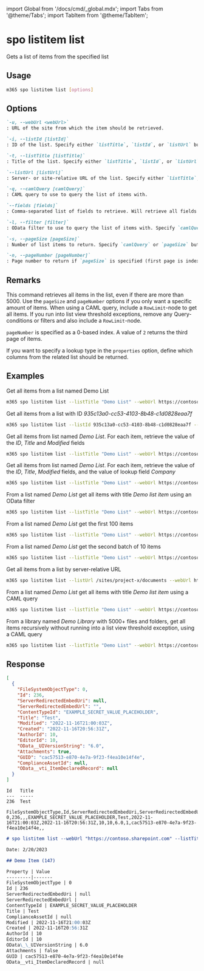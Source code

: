 <!-- DISCLAIMER: All secrets, passwords, and sensitive values in this document are examples only and not real credentials. -->
import Global from '/docs/cmd/_global.mdx';
import Tabs from '@theme/Tabs';
import TabItem from '@theme/TabItem';

# spo listitem list

Gets a list of items from the specified list

## Usage

```sh
m365 spo listitem list [options]
```

## Options

```md definition-list
`-u, --webUrl <webUrl>`
: URL of the site from which the item should be retrieved.

`-i, --listId [listId]`
: ID of the list. Specify either `listTitle`, `listId`, or `listUrl` but not multiple.

`-t, --listTitle [listTitle]`
: Title of the list. Specify either `listTitle`, `listId`, or `listUrl` but not multiple.

`--listUrl [listUrl]`
: Server- or site-relative URL of the list. Specify either `listTitle`, `listId`, or `listUrl` but not multiple.

`-q, --camlQuery [camlQuery]`
: CAML query to use to query the list of items with.

`--fields [fields]`
: Comma-separated list of fields to retrieve. Will retrieve all fields if not specified and json output is requested. Specify `camlQuery` or `fields` but not both.

`-l, --filter [filter]`
: OData filter to use to query the list of items with. Specify `camlQuery` or `filter` but not both.

`-s, --pageSize [pageSize]`
: Number of list items to return. Specify `camlQuery` or `pageSize` but not both. The default value is 5000.

`-n, --pageNumber [pageNumber]`
: Page number to return if `pageSize` is specified (first page is indexed as value of 0).
```

<Global />

## Remarks

This command retrieves all items in the list, even if there are more than 5000. Use the `pageSize` and `pageNumber` options if you only want a specific amount of items. When using a CAML query, include a `RowLimit`-node to get all items. If you run into list view threshold exceptions, remove any Query-conditions or filters and also include a `RowLimit`-node.

`pageNumber` is specified as a 0-based index. A value of `2` returns the third page of items.

If you want to specify a lookup type in the `properties` option, define which columns from the related list should be returned.

## Examples

Get all items from a list named Demo List

```sh
m365 spo listitem list --listTitle "Demo List" --webUrl https://contoso.sharepoint.com/sites/project-x
```

Get all items from a list with ID _935c13a0-cc53-4103-8b48-c1d0828eaa7f_

```sh
m365 spo listitem list --listId 935c13a0-cc53-4103-8b48-c1d0828eaa7f --webUrl https://contoso.sharepoint.com/sites/project-x
```

Get all items from list named _Demo List_. For each item, retrieve the value of the _ID_, _Title_ and _Modified_ fields

```sh
m365 spo listitem list --listTitle "Demo List" --webUrl https://contoso.sharepoint.com/sites/project-x --fields "ID,Title,Modified"
```

Get all items from list named _Demo List_. For each item, retrieve the value of the _ID_, _Title_, _Modified_ fields, and the value of lookup field _Company_

```sh
m365 spo listitem list --listTitle "Demo List" --webUrl https://contoso.sharepoint.com/sites/project-x --fields "ID,Title,Modified,Company/Title"
```

From a list named _Demo List_ get all items with title _Demo list item_ using an OData filter

```sh
m365 spo listitem list --listTitle "Demo List" --webUrl https://contoso.sharepoint.com/sites/project-x --filter "Title eq 'Demo list item'"
```

From a list named _Demo List_ get the first 100 items

```sh
m365 spo listitem list --listTitle "Demo List" --webUrl https://contoso.sharepoint.com/sites/project-x --pageSize 100 --pageNumber 0
```

From a list named _Demo List_ get the second batch of 10 items

```sh
m365 spo listitem list --listTitle "Demo List" --webUrl https://contoso.sharepoint.com/sites/project-x --pageSize 10 --pageNumber 1
```

Get all items from a list by server-relative URL

```sh
m365 spo listitem list --listUrl /sites/project-x/documents --webUrl https://contoso.sharepoint.com/sites/project-x
```

From a list named _Demo List_ get all items with title _Demo list item_ using a CAML query

```sh
m365 spo listitem list --listTitle "Demo List" --webUrl https://contoso.sharepoint.com/sites/project-x --camlQuery "<View><Query><Where><Eq><FieldRef Name='Title' /><Value Type='Text'>Demo list item</Value></Eq></Where></Query><RowLimit Paged='TRUE'>5000</RowLimit></View>"
```

From a library named _Demo Library_ with 5000+ files and folders, get all items recursively without running into a list view threshold exception, using a CAML query

```sh
m365 spo listitem list --listTitle "Demo List" --webUrl https://contoso.sharepoint.com/sites/project-x --camlQuery "<View Scope='RecursiveAll'><Query></Query><ViewFields><FieldRef Name='Title'/></ViewFields><RowLimit Paged='TRUE'>5000</RowLimit></View>"
```

## Response

<Tabs>
  <TabItem value="JSON">

  ```json
  [
    {
      "FileSystemObjectType": 0,
      "Id": 236,
      "ServerRedirectedEmbedUri": null,
      "ServerRedirectedEmbedUrl": "",
      "ContentTypeId": "EXAMPLE_SECRET_VALUE_PLACEHOLDER",
      "Title": "Test",
      "Modified": "2022-11-16T21:00:03Z",
      "Created": "2022-11-16T20:56:31Z",
      "AuthorId": 10,
      "EditorId": 10,
      "OData__UIVersionString": "6.0",
      "Attachments": true,
      "GUID": "cac57513-e870-4e7a-9f23-f4ea10e14f4e",
      "ComplianceAssetId": null,
      "OData__vti_ItemDeclaredRecord": null
    }
  ]
  ```

  </TabItem>
  <TabItem value="Text">

  ```text
  Id   Title
  ---  -----
  236  Test
  ```

  </TabItem>
  <TabItem value="CSV">

  ```csv
  FileSystemObjectType,Id,ServerRedirectedEmbedUri,ServerRedirectedEmbedUrl,ContentTypeId,Title,Modified,Created,AuthorId,EditorId,OData__UIVersionString,Attachments,GUID,ComplianceAssetId,OData__vti_ItemDeclaredRecord
  0,236,,,EXAMPLE_SECRET_VALUE_PLACEHOLDER,Test,2022-11-16T21:00:03Z,2022-11-16T20:56:31Z,10,10,6.0,1,cac57513-e870-4e7a-9f23-f4ea10e14f4e,,
  ```

  </TabItem>
  <TabItem value="Markdown">

  ```md
  # spo listitem list --webUrl "https://contoso.sharepoint.com" --listTitle "My List"

  Date: 2/20/2023

  ## Demo Item (147)

  Property | Value
  ---------|-------
  FileSystemObjectType | 0
  Id | 236
  ServerRedirectedEmbedUri | null
  ServerRedirectedEmbedUrl |
  ContentTypeId | EXAMPLE_SECRET_VALUE_PLACEHOLDER
  Title | Test
  ComplianceAssetId | null
  Modified | 2022-11-16T21:00:03Z
  Created | 2022-11-16T20:56:31Z
  AuthorId | 10
  EditorId | 10
  OData\_\_UIVersionString | 6.0
  Attachments | false
  GUID | cac57513-e870-4e7a-9f23-f4ea10e14f4e
  OData__vti_ItemDeclaredRecord | null
  ```

  </TabItem>
</Tabs>

